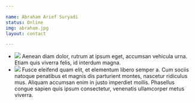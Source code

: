 ```yaml
---

name: Abraham Arief Suryadi
status: Online
img: abraham.jpg
layout: contact

---
```


<div class="chat-list">
	<ul>
		<li class="chat-item user-2">
			<span class="user--chat-img sm"><img src="{{ 'abraham.jpg' | prepend: site.assets.img | prepend: site.baseurl }}" class="img-responsive img-circle"></span>
			<span class="chat-body">
				Aenean diam dolor, rutrum at ipsum eget, accumsan vehicula urna. Etiam quis viverra felis, id interdum magna.
			</span>
		</li>
		<li class="chat-item user-1">
			<span class="user--chat-img sm"><img src="{{ 'ben.jpg' | prepend: site.assets.img | prepend: site.baseurl }}" class="img-responsive img-circle"></span>
			<span class="chat-body">
				Fusce eleifend quam elit, et elementum libero semper a. Cum sociis natoque penatibus et magnis dis parturient montes, nascetur ridiculus mus. Aliquam accumsan enim in justo imperdiet mollis. Phasellus congue sapien quis ipsum consectetur, venenatis ullamcorper metus viverra.
			</span>
		</li>
	</ul>
</div>


